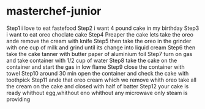 # masterchef-junior
Step1 i love to eat fastefood
Step2 i want 4 pound cake in my birthday 
Step3 i want to eat oreo choclate cake
Step4 Preaper the cake lets take the oreo ande remove the cream with knife
Step5 then take the oreo in the grinder with one cup of milk and grind until its change into liquid cream
Step6 then take the cake tanner with butter paper of aluminium foil 
Step7 turn on gas and take container with 1/2 cup of water 
Step8 take the cake on the container and start the gas in low flame
Step9 close the container with towel 
Step10 around 30 min open the container and check the cake with toothpick 
Step11 ande that oreo cream which we remove whith oreo take all the cream on the cake and closed with half of batter
Step12 your cake is ready  whithout egg,whithout eno whithout any microwave only steam is providing



  
  
  
  
  
  
  
  
  
  
  
